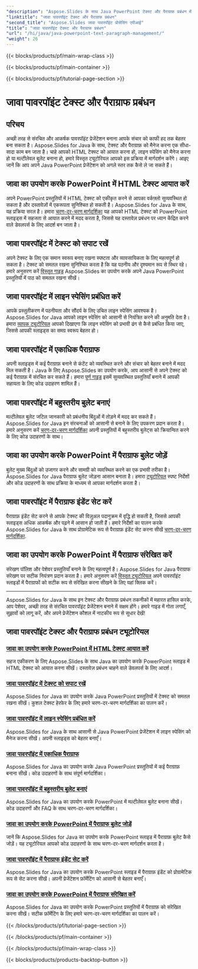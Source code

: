 ```yaml
---
"description": "Aspose.Slides के साथ Java PowerPoint टेक्स्ट और पैराग्राफ़ प्रबंधन में महारत हासिल करें। HTML टेक्स्ट आयात करना, लाइन स्पेसिंग प्रबंधित करना, बुलेट बनाना और पैराग्राफ़ संरेखित करना सीखें।"
"linktitle": "जावा पावरपॉइंट टेक्स्ट और पैराग्राफ प्रबंधन"
"second_title": "Aspose.Slides जावा पावरपॉइंट प्रोसेसिंग एपीआई"
"title": "जावा पावरपॉइंट टेक्स्ट और पैराग्राफ प्रबंधन"
"url": "/hi/java/java-powerpoint-text-paragraph-management/"
"weight": 26
---
```


{{< blocks/products/pf/main-wrap-class >}}

{{< blocks/products/pf/main-container >}}

{{< blocks/products/pf/tutorial-page-section >}}

# जावा पावरपॉइंट टेक्स्ट और पैराग्राफ प्रबंधन

## परिचय

अच्छी तरह से संरचित और आकर्षक पावरपॉइंट प्रेजेंटेशन बनाना आपके संचार को काफी हद तक बेहतर बना सकता है। Aspose.Slides for Java के साथ, टेक्स्ट और पैराग्राफ़ को मैनेज करना एक सीधा-सादा काम बन जाता है। चाहे आपको HTML टेक्स्ट को आयात करना हो, लाइन स्पेसिंग को मैनेज करना हो या मल्टीलेवल बुलेट बनाना हो, हमारे विस्तृत ट्यूटोरियल आपको इस प्रक्रिया में मार्गदर्शन करेंगे। आइए जानें कि आप अपने Java PowerPoint प्रेजेंटेशन को अगले स्तर तक कैसे ले जा सकते हैं।

## जावा का उपयोग करके PowerPoint में HTML टेक्स्ट आयात करें
अपने PowerPoint प्रस्तुतियों में HTML टेक्स्ट को एकीकृत करने से आपका वर्कफ़्लो सुव्यवस्थित हो सकता है और दस्तावेज़ों में एकरूपता सुनिश्चित हो सकती है। Aspose.Slides for Java के साथ, यह प्रक्रिया सरल है। हमारा [चरण-दर-चरण मार्गदर्शिका](./import-html-text-powerpoint-java/) यह आपको HTML टेक्स्ट को PowerPoint स्लाइड्स में सहजता से आयात करने में मदद करता है, जिससे यह दस्तावेज़ प्रबंधन पर ध्यान केंद्रित करने वाले डेवलपर्स के लिए आदर्श बन जाता है।

## जावा पावरपॉइंट में टेक्स्ट को सपाट रखें
अपने टेक्स्ट के लिए एक समान स्वरूप बनाए रखना स्पष्टता और व्यावसायिकता के लिए महत्वपूर्ण हो सकता है। टेक्स्ट को समतल रखना सुनिश्चित करता है कि यह पठनीय और दृश्यमान रूप से स्थिर रहे। हमारे अनुसरण करें [विस्तृत गाइड](./keep-text-flat-java-powerpoint/) Aspose.Slides का उपयोग करके अपने Java PowerPoint प्रस्तुतियों में पाठ को समतल रखना सीखें।

## जावा पावरपॉइंट में लाइन स्पेसिंग प्रबंधित करें
आपके प्रस्तुतीकरण में पठनीयता और सौंदर्य के लिए उचित लाइन स्पेसिंग आवश्यक है। Aspose.Slides for Java आपको लाइन स्पेसिंग को आसानी से नियंत्रित करने की अनुमति देता है। हमारा [व्यापक ट्यूटोरियल](./manage-line-spacing-java-powerpoint/) आपको दिखाएगा कि लाइन स्पेसिंग को प्रभावी ढंग से कैसे प्रबंधित किया जाए, जिससे आपकी स्लाइड्स का समग्र स्वरूप बेहतर हो।

## जावा पावरपॉइंट में एकाधिक पैराग्राफ
अपनी स्लाइड्स में कई पैराग्राफ़ बनाने से कंटेंट को व्यवस्थित करने और संचार को बेहतर बनाने में मदद मिल सकती है। Java के लिए Aspose.Slides का उपयोग करके, आप आसानी से अपने टेक्स्ट को कई पैराग्राफ़ में संरचित कर सकते हैं। हमारा [पूर्ण गाइड](./multiple-paragraphs-java-powerpoint/) इसमें सुव्यवस्थित प्रस्तुतियाँ बनाने में आपकी सहायता के लिए कोड उदाहरण शामिल हैं।

## जावा पावरपॉइंट में बहुस्तरीय बुलेट बनाएं
मल्टीलेवल बुलेट जटिल जानकारी को प्रबंधनीय बिंदुओं में तोड़ने में मदद कर सकते हैं। Aspose.Slides for Java इन संरचनाओं को आसानी से बनाने के लिए उपकरण प्रदान करता है। हमारे अनुसरण करें [चरण-दर-चरण मार्गदर्शिका](./create-multilevel-bullets-java-powerpoint/) अपनी प्रस्तुतियों में बहुस्तरीय बुलेट्स को क्रियान्वित करने के लिए कोड उदाहरणों के साथ।

## जावा का उपयोग करके PowerPoint में पैराग्राफ बुलेट जोड़ें
बुलेट मुख्य बिंदुओं को उजागर करने और सामग्री को व्यवस्थित करने का एक प्रभावी तरीका है। Aspose.Slides for Java पैराग्राफ बुलेट जोड़ना आसान बनाता है। हमारा [ट्यूटोरियल](./add-paragraph-bullets-powerpoint-java/) स्पष्ट निर्देशों और कोड उदाहरणों के साथ प्रक्रिया के माध्यम से आपका मार्गदर्शन करता है।

## जावा पावरपॉइंट में पैराग्राफ इंडेंट सेट करें
पैराग्राफ़ इंडेंट सेट करने से आपके टेक्स्ट की विज़ुअल पदानुक्रम में वृद्धि हो सकती है, जिससे आपकी स्लाइड्स अधिक आकर्षक और पढ़ने में आसान हो जाती हैं। हमारे निर्देशों का पालन करके Aspose.Slides for Java के साथ प्रोग्रामेटिक रूप से पैराग्राफ़ इंडेंट सेट करना सीखें [चरण-दर-चरण मार्गदर्शिका](./set-paragraph-indent-java-powerpoint/).

## जावा का उपयोग करके PowerPoint में पैराग्राफ संरेखित करें
संरेखण पॉलिश और पेशेवर प्रस्तुतियाँ बनाने के लिए महत्वपूर्ण है। Aspose.Slides for Java पैराग्राफ संरेखण पर सटीक नियंत्रण प्रदान करता है। हमारे अनुसरण करें [विस्तृत ट्यूटोरियल](./align-paragraphs-powerpoint-java/) अपने पावरपॉइंट स्लाइडों में पैराग्राफों को सटीक रूप से संरेखित करना सीखने के लिए यहां क्लिक करें।

---

Aspose.Slides for Java के साथ इन टेक्स्ट और पैराग्राफ़ प्रबंधन तकनीकों में महारत हासिल करके, आप पेशेवर, अच्छी तरह से संरचित पावरपॉइंट प्रेजेंटेशन बनाने में सक्षम होंगे। हमारे गाइड में गोता लगाएँ, सुझावों को लागू करें, और अपने प्रेजेंटेशन कौशल में नाटकीय रूप से सुधार देखें!
## जावा पावरपॉइंट टेक्स्ट और पैराग्राफ प्रबंधन ट्यूटोरियल
### [जावा का उपयोग करके PowerPoint में HTML टेक्स्ट आयात करें](./import-html-text-powerpoint-java/)
सहज एकीकरण के लिए Aspose.Slides के साथ Java का उपयोग करके PowerPoint स्लाइड में HTML टेक्स्ट को आयात करना सीखें। दस्तावेज़ प्रबंधन चाहने वाले डेवलपर्स के लिए आदर्श।
### [जावा पावरपॉइंट में टेक्स्ट को सपाट रखें](./keep-text-flat-java-powerpoint/)
Aspose.Slides for Java का उपयोग करके Java PowerPoint प्रस्तुतियों में टेक्स्ट को समतल रखना सीखें। कुशल टेक्स्ट हेरफेर के लिए हमारे चरण-दर-चरण मार्गदर्शिका का पालन करें।
### [जावा पावरपॉइंट में लाइन स्पेसिंग प्रबंधित करें](./manage-line-spacing-java-powerpoint/)
Aspose.Slides for Java के साथ आसानी से Java PowerPoint प्रेजेंटेशन में लाइन स्पेसिंग को मैनेज करना सीखें। अपनी स्लाइड्स को बेहतर बनाएँ।
### [जावा पावरपॉइंट में एकाधिक पैराग्राफ](./multiple-paragraphs-java-powerpoint/)
Aspose.Slides for Java का उपयोग करके Java PowerPoint प्रस्तुतियों में कई पैराग्राफ़ बनाना सीखें। कोड उदाहरणों के साथ संपूर्ण मार्गदर्शिका।
### [जावा पावरपॉइंट में बहुस्तरीय बुलेट बनाएं](./create-multilevel-bullets-java-powerpoint/)
Aspose.Slides for Java का उपयोग करके PowerPoint में मल्टीलेवल बुलेट बनाना सीखें। कोड उदाहरणों और FAQ के साथ चरण-दर-चरण मार्गदर्शिका।
### [जावा का उपयोग करके PowerPoint में पैराग्राफ बुलेट जोड़ें](./add-paragraph-bullets-powerpoint-java/)
जानें कि Aspose.Slides for Java का उपयोग करके PowerPoint स्लाइड में पैराग्राफ़ बुलेट कैसे जोड़ें। यह ट्यूटोरियल आपको कोड उदाहरणों के साथ चरण-दर-चरण मार्गदर्शन करता है।
### [जावा पावरपॉइंट में पैराग्राफ इंडेंट सेट करें](./set-paragraph-indent-java-powerpoint/)
Aspose.Slides for Java का उपयोग करके PowerPoint स्लाइड में पैराग्राफ़ इंडेंट को प्रोग्रामेटिक रूप से सेट करना सीखें। अपनी प्रेजेंटेशन फ़ॉर्मेटिंग को आसानी से बेहतर बनाएँ।
### [जावा का उपयोग करके PowerPoint में पैराग्राफ संरेखित करें](./align-paragraphs-powerpoint-java/)
Aspose.Slides for Java का उपयोग करके PowerPoint प्रस्तुतियों में पैराग्राफ़ को संरेखित करना सीखें। सटीक फ़ॉर्मेटिंग के लिए हमारे चरण-दर-चरण मार्गदर्शिका का पालन करें।

{{< /blocks/products/pf/tutorial-page-section >}}

{{< /blocks/products/pf/main-container >}}

{{< /blocks/products/pf/main-wrap-class >}}

{{< blocks/products/products-backtop-button >}}
